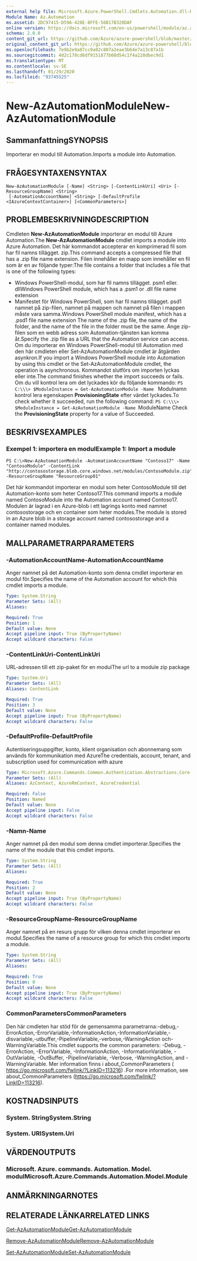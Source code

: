 ```yaml
---
external help file: Microsoft.Azure.PowerShell.Cmdlets.Automation.dll-Help.xml
Module Name: Az.Automation
ms.assetid: 2DC97415-D59A-428E-8FFE-56B17B320DAF
online version: https://docs.microsoft.com/en-us/powershell/module/az.automation/new-azautomationmodule
schema: 2.0.0
content_git_url: https://github.com/Azure/azure-powershell/blob/master/src/Automation/Automation/help/New-AzAutomationModule.md
original_content_git_url: https://github.com/Azure/azure-powershell/blob/master/src/Automation/Automation/help/New-AzAutomationModule.md
ms.openlocfilehash: 7e9b2e9a87cc9a02c807a2eae3b64e7a13c87a1b
ms.sourcegitcommit: 4d2c178cd6df9151877b08d54c1f4a228dbec9d1
ms.translationtype: MT
ms.contentlocale: sv-SE
ms.lasthandoff: 01/29/2020
ms.locfileid: "93745525"
---
```

# <span data-ttu-id="246c3-101">New-AzAutomationModule</span><span class="sxs-lookup"><span data-stu-id="246c3-101">New-AzAutomationModule</span></span>

## <span data-ttu-id="246c3-102">Sammanfattning</span><span class="sxs-lookup"><span data-stu-id="246c3-102">SYNOPSIS</span></span>
<span data-ttu-id="246c3-103">Importerar en modul till Automation.</span><span class="sxs-lookup"><span data-stu-id="246c3-103">Imports a module into Automation.</span></span>

## <span data-ttu-id="246c3-104">FRÅGESYNTAXEN</span><span class="sxs-lookup"><span data-stu-id="246c3-104">SYNTAX</span></span>

```
New-AzAutomationModule [-Name] <String> [-ContentLinkUri] <Uri> [-ResourceGroupName] <String>
 [-AutomationAccountName] <String> [-DefaultProfile <IAzureContextContainer>] [<CommonParameters>]
```

## <span data-ttu-id="246c3-105">PROBLEMBESKRIVNING</span><span class="sxs-lookup"><span data-stu-id="246c3-105">DESCRIPTION</span></span>
<span data-ttu-id="246c3-106">Cmdleten **New-AzAutomationModule** importerar en modul till Azure Automation.</span><span class="sxs-lookup"><span data-stu-id="246c3-106">The **New-AzAutomationModule** cmdlet imports a module into Azure Automation.</span></span>
<span data-ttu-id="246c3-107">Det här kommandot accepterar en komprimerad fil som har fil namns tillägget. zip.</span><span class="sxs-lookup"><span data-stu-id="246c3-107">This command accepts a compressed file that has a .zip file name extension.</span></span>
<span data-ttu-id="246c3-108">Filen innehåller en mapp som innehåller en fil som är en av följande typer:</span><span class="sxs-lookup"><span data-stu-id="246c3-108">The file contains a folder that includes a file that is one of the following types:</span></span> 
- <span data-ttu-id="246c3-109">Windows PowerShell-modul, som har fil namns tillägget. psm1 eller. dll</span><span class="sxs-lookup"><span data-stu-id="246c3-109">Windows PowerShell module, which has a .psm1 or .dll file name extension</span></span> 
- <span data-ttu-id="246c3-110">Manifestet för Windows PowerShell, som har fil namns tillägget. psd1 namnet på zip-filen, namnet på mappen och namnet på filen i mappen måste vara samma.</span><span class="sxs-lookup"><span data-stu-id="246c3-110">Windows PowerShell module manifest, which has a .psd1 file name extension The name of the .zip file, the name of the folder, and the name of the file in the folder must be the same.</span></span>
<span data-ttu-id="246c3-111">Ange zip-filen som en webb adress som Automation-tjänsten kan komma åt.</span><span class="sxs-lookup"><span data-stu-id="246c3-111">Specify the .zip file as a URL that the Automation service can access.</span></span>
<span data-ttu-id="246c3-112">Om du importerar en Windows PowerShell-modul till Automation med den här cmdleten eller Set-AzAutomationModule cmdlet är åtgärden asynkron.</span><span class="sxs-lookup"><span data-stu-id="246c3-112">If you import a Windows PowerShell module into Automation by using this cmdlet or the Set-AzAutomationModule cmdlet, the operation is asynchronous.</span></span>
<span data-ttu-id="246c3-113">Kommandot slutförs om importen lyckas eller inte.</span><span class="sxs-lookup"><span data-stu-id="246c3-113">The command finishes whether the import succeeds or fails.</span></span>
<span data-ttu-id="246c3-114">Om du vill kontrol lera om det lyckades kör du följande kommando: `PS C:\\\> $ModuleInstance = Get-AzAutomationModule -Name ` Modulnamn kontrol lera egenskapen **ProvisioningState** efter värdet lyckades.</span><span class="sxs-lookup"><span data-stu-id="246c3-114">To check whether it succeeded, run the following command: `PS C:\\\> $ModuleInstance = Get-AzAutomationModule -Name `ModuleName Check the **ProvisioningState** property for a value of Succeeded.</span></span>

## <span data-ttu-id="246c3-115">BESKRIVS</span><span class="sxs-lookup"><span data-stu-id="246c3-115">EXAMPLES</span></span>

### <span data-ttu-id="246c3-116">Exempel 1: importera en modul</span><span class="sxs-lookup"><span data-stu-id="246c3-116">Example 1: Import a module</span></span>
```
PS C:\>New-AzAutomationModule -AutomationAccountName "Contoso17" -Name "ContosoModule" -ContentLink "http://contosostorage.blob.core.windows.net/modules/ContosoModule.zip" -ResourceGroupName "ResourceGroup01"
```

<span data-ttu-id="246c3-117">Det här kommandot importerar en modul som heter ContosoModule till det Automation-konto som heter Contoso17.</span><span class="sxs-lookup"><span data-stu-id="246c3-117">This command imports a module named ContosoModule into the Automation account named Contoso17.</span></span>
<span data-ttu-id="246c3-118">Modulen är lagrad i en Azure-blob i ett lagrings konto med namnet contosostorage och en container som heter modules.</span><span class="sxs-lookup"><span data-stu-id="246c3-118">The module is stored in an Azure blob in a storage account named contosostorage and a container named modules.</span></span>

## <span data-ttu-id="246c3-119">MALLPARAMETRAR</span><span class="sxs-lookup"><span data-stu-id="246c3-119">PARAMETERS</span></span>

### <span data-ttu-id="246c3-120">-AutomationAccountName</span><span class="sxs-lookup"><span data-stu-id="246c3-120">-AutomationAccountName</span></span>
<span data-ttu-id="246c3-121">Anger namnet på det Automation-konto som denna cmdlet importerar en modul för.</span><span class="sxs-lookup"><span data-stu-id="246c3-121">Specifies the name of the Automation account for which this cmdlet imports a module.</span></span>

```yaml
Type: System.String
Parameter Sets: (All)
Aliases:

Required: True
Position: 1
Default value: None
Accept pipeline input: True (ByPropertyName)
Accept wildcard characters: False
```

### <span data-ttu-id="246c3-122">-ContentLinkUri</span><span class="sxs-lookup"><span data-stu-id="246c3-122">-ContentLinkUri</span></span>
<span data-ttu-id="246c3-123">URL-adressen till ett zip-paket för en modul</span><span class="sxs-lookup"><span data-stu-id="246c3-123">The url to a module zip package</span></span>

```yaml
Type: System.Uri
Parameter Sets: (All)
Aliases: ContentLink

Required: True
Position: 3
Default value: None
Accept pipeline input: True (ByPropertyName)
Accept wildcard characters: False
```

### <span data-ttu-id="246c3-124">-DefaultProfile</span><span class="sxs-lookup"><span data-stu-id="246c3-124">-DefaultProfile</span></span>
<span data-ttu-id="246c3-125">Autentiseringsuppgifter, konto, klient organisation och abonnemang som används för kommunikation med Azure</span><span class="sxs-lookup"><span data-stu-id="246c3-125">The credentials, account, tenant, and subscription used for communication with azure</span></span>

```yaml
Type: Microsoft.Azure.Commands.Common.Authentication.Abstractions.Core.IAzureContextContainer
Parameter Sets: (All)
Aliases: AzContext, AzureRmContext, AzureCredential

Required: False
Position: Named
Default value: None
Accept pipeline input: False
Accept wildcard characters: False
```

### <span data-ttu-id="246c3-126">-Namn</span><span class="sxs-lookup"><span data-stu-id="246c3-126">-Name</span></span>
<span data-ttu-id="246c3-127">Anger namnet på den modul som denna cmdlet importerar.</span><span class="sxs-lookup"><span data-stu-id="246c3-127">Specifies the name of the module that this cmdlet imports.</span></span>

```yaml
Type: System.String
Parameter Sets: (All)
Aliases:

Required: True
Position: 2
Default value: None
Accept pipeline input: True (ByPropertyName)
Accept wildcard characters: False
```

### <span data-ttu-id="246c3-128">-ResourceGroupName</span><span class="sxs-lookup"><span data-stu-id="246c3-128">-ResourceGroupName</span></span>
<span data-ttu-id="246c3-129">Anger namnet på en resurs grupp för vilken denna cmdlet importerar en modul.</span><span class="sxs-lookup"><span data-stu-id="246c3-129">Specifies the name of a resource group for which this cmdlet imports a module.</span></span>

```yaml
Type: System.String
Parameter Sets: (All)
Aliases:

Required: True
Position: 0
Default value: None
Accept pipeline input: True (ByPropertyName)
Accept wildcard characters: False
```

### <span data-ttu-id="246c3-130">CommonParameters</span><span class="sxs-lookup"><span data-stu-id="246c3-130">CommonParameters</span></span>
<span data-ttu-id="246c3-131">Den här cmdleten har stöd för de gemensamma parametrarna:-debug,-ErrorAction,-ErrorVariable,-InformationAction,-InformationVariable,-disvariable,-utbuffer,-PipelineVariable,-verbose,-WarningAction och-WarningVariable.</span><span class="sxs-lookup"><span data-stu-id="246c3-131">This cmdlet supports the common parameters: -Debug, -ErrorAction, -ErrorVariable, -InformationAction, -InformationVariable, -OutVariable, -OutBuffer, -PipelineVariable, -Verbose, -WarningAction, and -WarningVariable.</span></span> <span data-ttu-id="246c3-132">Mer information finns i about_CommonParameters ( https://go.microsoft.com/fwlink/?LinkID=113216) .</span><span class="sxs-lookup"><span data-stu-id="246c3-132">For more information, see about_CommonParameters (https://go.microsoft.com/fwlink/?LinkID=113216).</span></span>

## <span data-ttu-id="246c3-133">KOSTNADS</span><span class="sxs-lookup"><span data-stu-id="246c3-133">INPUTS</span></span>

### <span data-ttu-id="246c3-134">System. String</span><span class="sxs-lookup"><span data-stu-id="246c3-134">System.String</span></span>

### <span data-ttu-id="246c3-135">System. URI</span><span class="sxs-lookup"><span data-stu-id="246c3-135">System.Uri</span></span>

## <span data-ttu-id="246c3-136">VÄRDEN</span><span class="sxs-lookup"><span data-stu-id="246c3-136">OUTPUTS</span></span>

### <span data-ttu-id="246c3-137">Microsoft. Azure. commands. Automation. Model. modul</span><span class="sxs-lookup"><span data-stu-id="246c3-137">Microsoft.Azure.Commands.Automation.Model.Module</span></span>

## <span data-ttu-id="246c3-138">ANMÄRKNINGAR</span><span class="sxs-lookup"><span data-stu-id="246c3-138">NOTES</span></span>

## <span data-ttu-id="246c3-139">RELATERADE LÄNKAR</span><span class="sxs-lookup"><span data-stu-id="246c3-139">RELATED LINKS</span></span>

[<span data-ttu-id="246c3-140">Get-AzAutomationModule</span><span class="sxs-lookup"><span data-stu-id="246c3-140">Get-AzAutomationModule</span></span>](./Get-AzAutomationModule.md)

[<span data-ttu-id="246c3-141">Remove-AzAutomationModule</span><span class="sxs-lookup"><span data-stu-id="246c3-141">Remove-AzAutomationModule</span></span>](./Remove-AzAutomationModule.md)

[<span data-ttu-id="246c3-142">Set-AzAutomationModule</span><span class="sxs-lookup"><span data-stu-id="246c3-142">Set-AzAutomationModule</span></span>](./Set-AzAutomationModule.md)


